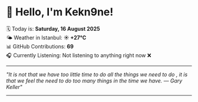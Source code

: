# 👋 Hello, I'm Kekn9ne!

🗓️ Today is: **Saturday, 16 August 2025**  
🌤️ Weather in Istanbul: **☀️   +27°C**  
📊 GitHub Contributions: **69**  
🎧 Currently Listening: Not listening to anything right now ❌

---

_"It is not that we have too little time to do all the things we need to do , it is that we feel the need to do too many things in the time we have. — *Gary Keller*"_

---
